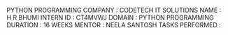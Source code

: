 PYTHON PROGRAMMING 
COMPANY : CODETECH IT SOLUTIONS 
NAME : H R BHUMI 
INTERN ID : CT4MVWJ
DOMAIN : PYTHON PROGRAMMING 
DURATION : 16 WEEKS
MENTOR : NEELA SANTOSH
TASKS PERFORMED : 
